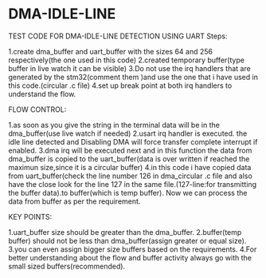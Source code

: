 # DMA-IDLE-LINE
TEST CODE FOR DMA-IDLE-LINE DETECTION USING UART
Steps:

1.create dma_buffer and uart_buffer with the sizes 64 and 256 respectively(the one used in this code) 
2.created temporary buffer(type buffer in live watch it can be visible) 
3.Do not use the irq handlers that are generated by the stm32(comment them )and use the one that i have used in this code.(circular .c file) 
4.set up break point at both irq handlers to understand the flow. 

FLOW CONTROL: 

1.as soon as you give the string in the terminal data will be in the dma_buffer(use live watch if needed) 
2.usart irq handler is executed. the idle line detected and Disabling DMA will force transfer complete interrupt if enabled. 
3.dma irq will be executed next and in this function the data from dma_buffer is copied to the uart_buffer(data is over written if reached the maximun size,since it is a circular buffer) 
4.in this code i have copied data from uart_buffer(check the line number 126 in dma_circular .c file and also have the close look for the 
line 127 in the same file.(127-line:for transmitting the buffer data).to buffer(which is temp buffer). 
Now we can process the data from buffer as per the requirement.

KEY POINTS:

1.uart_buffer size should be greater than the dma_buffer.
2.buffer(temp buffer) should not be less than dma_buffer(assign greater or equal size).
3.you can even assign bigger size buffers based on the requirements.
4.For better understanding about the flow and buffer activity always go with the small sized buffers(recommended).
